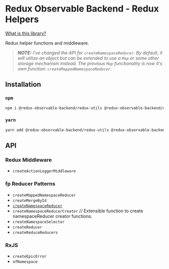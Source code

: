 # Redux Observable Backend - Redux Helpers
[What is this library?](https://github.com/Sawtaytoes/Redux-Observable-Backend/blob/master/README.md)

Redux helper functions and middleware.

> _**NOTE:** I've changed the API for `createNamespaceReducer`. By default, it will utilize an object but can be extended to use a `Map` or some other storage mechanism instead. The previous `Map` functionality is now it's own function: `createMappedNamespaceReducer`._

## Installation

### `npm`
```sh
npm i @redux-observable-backend/redux-utils @redux-observable-backend/core
```

### `yarn`
```sh
yarn add @redux-observable-backend/redux-utils @redux-observable-backend/core
```

## API

### Redux Middleware
- `createActionLoggerMiddleware`

### fp Reducer Patterns
- `createMappedNamespaceReducer`
- `createMergeById`
- [`createNamespaceReducer`](https://medium.com/@Sawtaytoes/the-secret-to-using-redux-createnamespacereducer-d3fed2ccca4a)
- `createNamespaceReducerCreator` // Extensible function to create namespaceReducer creator functions.
- `createNamespaceSelector`
- `createReducer`
- `createReduceReducers`

### RxJS
- `createEpicError`
- `ofNamespace`
